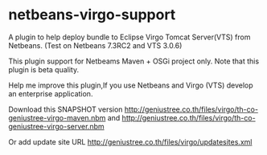netbeans-virgo-support
======================

A plugin to help deploy bundle to Eclipse Virgo Tomcat Server(VTS) from Netbeans. (Test on Netbeans 7.3RC2 and VTS 3.0.6)

This plugin support for Netbeams Maven + OSGi project only.
Note that this plugin is beta quality. 

Help me improve this plugin,If you use Netbeans and Virgo (VTS) develop an enterprise application.

Download this SNAPSHOT version http://geniustree.co.th/files/virgo/th-co-geniustree-virgo-maven.nbm and http://geniustree.co.th/files/virgo/th-co-geniustree-virgo-server.nbm

Or add update site URL http://geniustree.co.th/files/virgo/updatesites.xml
